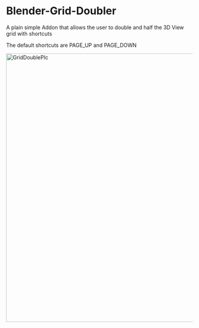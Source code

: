 # Blender-Grid-Doubler
A plain simple Addon that allows the user to double and half the 3D View grid with shortcuts

The default shortcuts are PAGE_UP and PAGE_DOWN

<img width="991" height="724" alt="GridDoublePIc" src="https://github.com/user-attachments/assets/fb3e3c6a-a483-41b5-af5b-b17ea3bbb992" />
